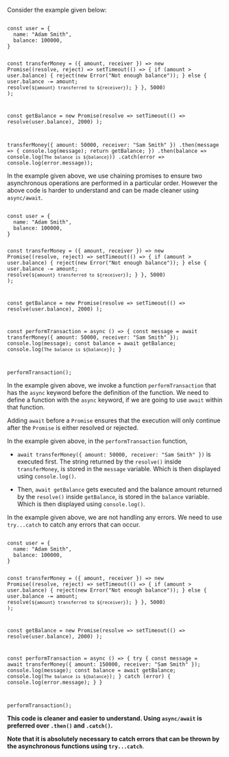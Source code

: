 Consider the example given below:

<codeblock language="javascript" type="lesson">
<code>
const user = {
  name: "Adam Smith",
  balance: 100000,
}

const transferMoney = ({ amount, receiver }) => new Promise((resolve, reject) =>
  setTimeout(() => {
    if (amount > user.balance) {
      reject(new Error("Not enough balance"));
    } else {
      user.balance -= amount;
      resolve(`${amount} transferred to ${receiver}`);
    }
  }, 5000)
);

const getBalance = new Promise(resolve =>
  setTimeout(() => resolve(user.balance), 2000)
);

transferMoney({ amount: 50000, receiver: "Sam Smith" })
  .then(message => {
    console.log(message);
    return getBalance;
  })
  .then(balance => console.log(`The balance is ${balance}`))
  .catch(error => console.log(error.message));
</code>
</codeblock>

In the example given above,
we use chaining promises to ensure
two asynchronous operations are performed
in a particular order.
However the above code is harder to understand
and
can be made cleaner using `async/await`.

<codeblock language="javascript" type="lesson">
<code>
const user = {
  name: "Adam Smith",
  balance: 100000,
}

const transferMoney = ({ amount, receiver }) => new Promise((resolve, reject) =>
  setTimeout(() => {
    if (amount > user.balance) {
      reject(new Error("Not enough balance"));
    } else {
      user.balance -= amount;
      resolve(`${amount} transferred to ${receiver}`);
    }
  }, 5000)
);

const getBalance = new Promise(resolve =>
  setTimeout(() => resolve(user.balance), 2000)
);

const performTransaction = async () => {
  const message = await transferMoney({ amount: 50000, receiver: "Sam Smith" });
  console.log(message);
  const balance = await getBalance;
  console.log(`The balance is ${balance}`);
}

performTransaction();
</code>
</codeblock>

In the example given above,
we invoke a function `performTransaction`
that has the `async` keyword
before the definition of the function.
We need to define a function
with the `async` keyword,
if we are going to use
`await` within that function.

Adding `await` before a `Promise`
ensures that the execution will only
continue after the `Promise`
is either resolved or rejected.

In the example given above,
in the `performTransaction` function,

- `await transferMoney({ amount: 50000, receiver: "Sam Smith" })`
  is executed first.
  The string returned by the `resolve()`
  inside `transferMoney`,
  is stored in the `message` variable.
  Which is then displayed using `console.log()`.

- Then, `await getBalance` gets executed
  and the balance amount returned by
  the `resolve()` inside `getBalance`,
  is stored in the `balance` variable.
  Which is then displayed using `console.log()`.

In the example given above,
we are not handling any errors.
We need to use `try...catch`
to catch any errors that can occur.

<codeblock language="javascript" type="lesson">
<code>
const user = {
  name: "Adam Smith",
  balance: 100000,
}

const transferMoney = ({ amount, receiver }) => new Promise((resolve, reject) =>
  setTimeout(() => {
    if (amount > user.balance) {
      reject(new Error("Not enough balance"));
    } else {
      user.balance -= amount;
      resolve(`${amount} transferred to ${receiver}`);
    }
  }, 5000)
);

const getBalance = new Promise(resolve =>
  setTimeout(() => resolve(user.balance), 2000)
);

const performTransaction = async () => {
  try {
    const message = await transferMoney({ amount: 150000, receiver: "Sam Smith" });
    console.log(message);
    const balance = await getBalance;
    console.log(`The balance is ${balance}`);
  } catch (error) {
    console.log(error.message);
  }
}

performTransaction();
</code>
</codeblock>

**This code is cleaner
and
easier to understand.
Using `async/await` is preferred
over `.then()` and `.catch()`.**

**Note that it is absolutely necessary
to catch errors that can be thrown
by the asynchronous functions
using `try...catch`**.
